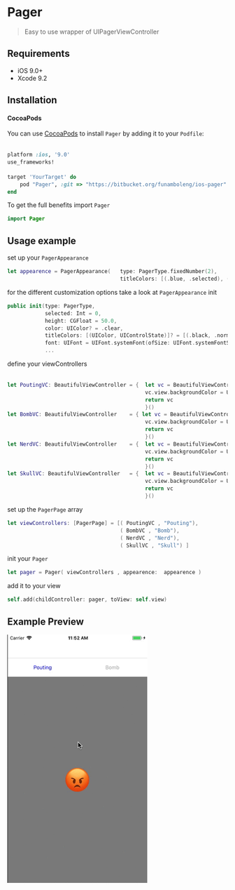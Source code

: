 # Pager

> Easy to use wrapper of UIPagerViewController

## Requirements

- iOS 9.0+
- Xcode 9.2

## Installation

#### CocoaPods
You can use [CocoaPods](http://cocoapods.org/) to install `Pager` by adding it to your `Podfile`:

```ruby

platform :ios, '9.0'
use_frameworks!

target 'YourTarget' do
    pod "Pager", :git => "https://bitbucket.org/funamboleng/ios-pager"
end

```

To get the full benefits import `Pager`

``` swift
import Pager
```

## Usage example

set up your `PagerAppearance`

```swift
let appearence = PagerAppearance(   type: PagerType.fixedNumber(2),
                                    titleColors: [(.blue, .selected), (.blue, .highlighted), (.lightGray, .normal)] )
```

for the different customization options  take a look at  `PagerAppearance` init

```swift
public init(type: PagerType,
            selected: Int = 0,
            height: CGFloat = 50.0,
            color: UIColor? = .clear,
            titleColors: [(UIColor, UIControlState)]? = [(.black, .normal)],
            font: UIFont = UIFont.systemFont(ofSize: UIFont.systemFontSize) ) {
            ...
```

define your viewControllers

```swift

let PoutingVC: BeautifulViewController = {  let vc = BeautifulViewController(text: "😡")
                                            vc.view.backgroundColor = UIColor.gray
                                            return vc
                                            }()
let BombVC: BeautifulViewController    = { let vc = BeautifulViewController(text: "💣")
                                            vc.view.backgroundColor = UIColor.lightGray
                                            return vc
                                            }()
let NerdVC: BeautifulViewController    = {  let vc = BeautifulViewController(text: "🤓")
                                            vc.view.backgroundColor = UIColor.white
                                            return vc
                                            }()
let SkullVC: BeautifulViewController   = {  let vc = BeautifulViewController(text: "☠️")
                                            vc.view.backgroundColor = UIColor.green
                                            return vc
                                            }()
```

set up the  `PagerPage` array

```swift
let viewControllers: [PagerPage] = [( PoutingVC , "Pouting"),
                                    ( BombVC , "Bomb"),
                                    ( NerdVC , "Nerd"),
                                    ( SkullVC , "Skull") ]
```

init your `Pager`

```swift
let pager = Pager( viewControllers , appearence:  appearence )
```
add it to your view

```swift
self.add(childController: pager, toView: self.view)
```

## Example Preview

![](res/Pager.gif)
